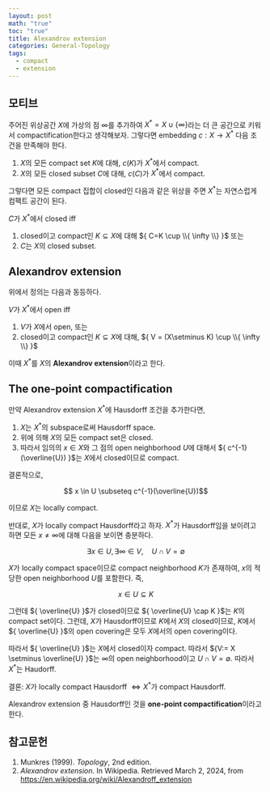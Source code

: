 ```yaml
---
layout: post
math: "true"
toc: "true"
title: Alexandrov extension
categories: General-Topology
tags:
  - compact
  - extension
---
```

## 모티브

주어진 위상공간 ${ X  }$에 가상의 점 ${ \infty }$를 추가하여 ${ X^{\ast}=X \cup \{ \infty \} }$라는 더 큰 공간으로 키워서 compactification한다고 생각해보자. 그렇다면 embedding ${ c: X \to X^{\ast} }$ 다음 조건을 만족해야 한다.

1. ${ X }$의 모든 compact set ${ K }$에 대해, ${ c(K) }$가 ${ X^{\ast} }$에서 compact.
1. ${ X }$의 모든 closed subset ${ C }$에 대해, ${ c(C) }$가 ${ X^{\ast} }$에서 compact.

그렇다면 모든 compact 집합이 closed인 다음과 같은 위상을 주면 ${ X^{\ast} }$는 자연스럽게 컴팩트 공간이 된다.

${ C }$가 ${ X^{\ast} }$에서 closed iff
1. closed이고 compact인 ${ K \subseteq X }$에 대해 ${ C=K \cup \\{ \infty \\}  }$ 또는
1. ${ C }$는 ${ X }$의 closed subset.

## Alexandrov extension

위에서 정의는 다음과 동등하다.

${ V }$가 ${ X^{\ast} }$에서 open iff
1. ${ V }$가 ${ X }$에서 open, 또는
1. closed이고 compact인 ${ K \subseteq X}$에 대해, ${ V = (X\setminus K) \cup \\{ \infty \\} }$

이때 ${ X^{\ast} }$를 ${ X }$의 **Alexandrov extension**이라고 한다.

## The one-point compactification

만약 Alexandrov extension ${ X^{\ast} }$에 Hausdorff 조건을 추가한다면,
1. ${ X }$는 ${ X^{\ast} }$의 subspace로써 Hausdorff space.
1. 위에 의해 ${ X }$의 모든 compact set은 closed.
1. 따라서 임의의 ${ x \in X }$와 그 점의 open neighborhood ${ U }$에 대해서 ${ c^{-1}(\overline{U}) }$는 ${ X }$에서 closed이므로 compact.

결론적으로,

$$ x \in U \subseteq c^{-1}(\overline{U})$$

이므로 ${ X }$는 locally compact.

반대로, ${ X }$가 locally compact Hausdorff라고 하자. ${ X^{\ast} }$가 Hausdorff임을 보이려고 하면 모든 ${ x \neq \infty }$에 대해 다음을 보이면 충분하다.

$$ \exists x \in U, \exists \infty \in V,\quad U \cap V = \emptyset $$

${ X }$가 locally compact space이므로 compact neighborhood ${ K }$가 존재하여, ${ x }$의 적당한 open neighborhood ${ U }$를 포함한다. 즉,

$$ x \in U \subseteq K $$

그런데 ${ \overline{U} }$가 closed이므로 ${ \overline{U} \cap K }$는 ${ K }$의 compact set이다. 그런데, ${ X }$가 Hausdorff이므로 ${ K }$에서 ${ X }$의 closed이므로, ${ K }$에서 ${ \overline{U} }$의 open covering은 모두 ${ X }$에서의 open covering이다.

따라서 ${ \overline{U} }$는 ${ X }$에서 closed이자 compact. 따라서 ${V:= X \setminus \overline{U} }$는 ${ \infty }$의 open neighborhood이고 ${ U \cap V = \emptyset }$. 따라서 ${ X^{\ast} }$는 Haudorff.

결론: ${ X }$가 locally compact Hausdorff ${ \Leftrightarrow X^{\ast} }$가 compact Hausdorff.

Alexandrov extension 중 Hausdorff인 것을 **one-point compactification**이라고 한다.

## 참고문헌

1. Munkres (1999). *Topology*, 2nd edition.
1. *Alexandrov extension*. In Wikipedia. Retrieved March 2, 2024, from https://en.wikipedia.org/wiki/Alexandroff_extension